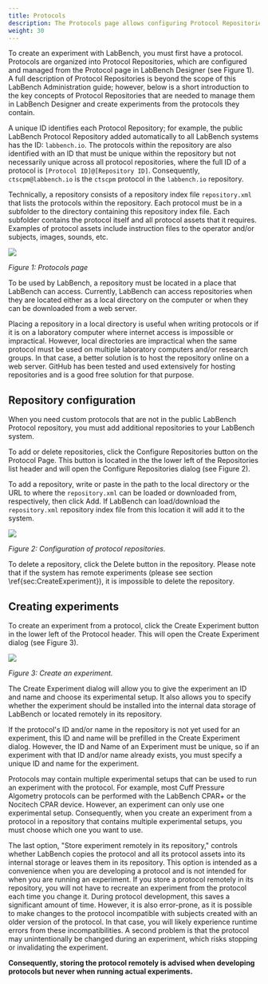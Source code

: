 ```yaml
---
title: Protocols
description: The Protocols page allows configuring Protocol Repositories and creating Experiments from their protocols. 
weight: 30
---
```


To create an experiment with LabBench, you must first have a protocol. Protocols are organized into Protocol Repositories, which are configured and managed from the Protocol page in LabBench Designer (see Figure 1). A full description of Protocol Repositories is beyond the scope of this LabBench Administration guide; however, below is a short introduction to the key concepts of Protocol Repositories that are needed to manage them in LabBench Designer and create experiments from the protocols they contain.

A unique ID identifies each Protocol Repository; for example, the public LabBench Protocol Repository added automatically to all LabBench systems has the ID: `labbench.io`. The protocols within the repository are also identified with an ID that must be unique within the repository but not necessarily unique across all protocol repositories, where the full ID of a protocol is `[Protocol ID]@[Repository ID]`. Consequently, `ctscpm@labbench.io` is the `ctscpm` protocol in the `labbench.io` repository. 

Technically, a repository consists of a repository index file `repository.xml` that lists the protocols within the repository. Each protocol must be in a subfolder to the directory containing this repository index file. Each subfolder contains the protocol itself and all protocol assets that it requires. Examples of protocol assets include instruction files to the operator and/or subjects, images, sounds, etc.

![](/images/administration/ProtocolsPage.png)

*Figure 1: Protocols page*

To be used by LabBench, a repository must be located in a place that LabBench can access. Currently, LabBench can access repositories when they are located either as a local directory on the computer or when they can be downloaded from a web server.

Placing a repository in a local directory is useful when writing protocols or if it is on a laboratory computer where internet access is impossible or impractical. However, local directories are impractical when the same protocol must be used on multiple laboratory computers and/or research groups. In that case, a better solution is to host the repository online on a web server. GitHub has been tested and used extensively for hosting repositories and is a good free solution for that purpose.

## Repository configuration

When you need custom protocols that are not in the public LabBench Protocol repository, you must add additional repositories to your LabBench system. 

To add or delete repositories, click the Configure Repositories button on the Protocol Page. This button is located in the the lower left of the Repositories list header and will open the Configure Repositories dialog (see Figure 2).

To add a repository, write or paste in the path to the local directory or the URL to where the `repository.xml` can be loaded or downloaded from, respectively, then click Add. If LabBench can load/download the `repository.xml` repository index file from this location it will add it to the system.

![](/images/administration/DialogConfigureRepositories.png)

*Figure 2: Configuration of protocol repositories.*

To delete a repository, click the Delete button in the repository. Please note that if the system has remote experiments (please see section \ref{sec:CreateExperiment}), it is impossible to delete the repository.

## Creating experiments

To create an experiment from a protocol, click the Create Experiment button in the lower left of the Protocol header. This will open the Create Experiment dialog (see Figure 3).

![](/images/administration/DialogCreateExperiment.png)

*Figure 3: Create an experiment.*

The Create Experiment dialog will allow you to give the experiment an ID and name and choose its experimental setup. It also allows you to specify whether the experiment should be installed into the internal data storage of LabBench or located remotely in its repository. 

If the protocol's ID and/or name in the repository is not yet used for an experiment, this ID and name will be prefilled in the Create Experiment dialog. However, the ID and Name of an Experiment must be unique, so if an experiment with that ID and/or name already exists, you must specify a unique ID and name for the experiment. 

Protocols may contain multiple experimental setups that can be used to run an experiment with the protocol. For example, most Cuff Pressure Algometry protocols can be performed with the LabBench CPAR+ or the Nocitech CPAR device. However, an experiment can only use one experimental setup. Consequently, when you create an experiment from a protocol in a repository that contains multiple experimental setups, you must choose which one you want to use.

The last option, "Store experiment remotely in its repository," controls whether LabBench copies the protocol and all its protocol assets into its internal storage or leaves them in its repository. This option is intended as a convenience when you are developing a protocol and is not intended for when you are running an experiment. If you store a protocol remotely in its repository, you will not have to recreate an experiment from the protocol each time you change it. During protocol development, this saves a significant amount of time. However, it is also error-prone, as it is possible to make changes to the protocol incompatible with subjects created with an older version of the protocol. In that case, you will likely experience runtime errors from these incompatibilities. A second problem is that the protocol may unintentionally be changed during an experiment, which risks stopping or invalidating the experiment.

**Consequently, storing the protocol remotely is advised when developing protocols but never when running actual experiments.**
